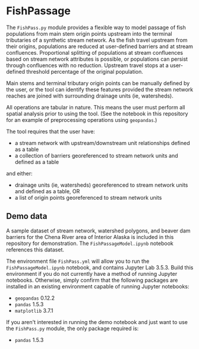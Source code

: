 # FishPassage

The ```FishPass.py``` module provides a flexible way to model passage of fish populations from main stem origin points upstream into the terminal tributaries of a synthetic stream network. As the fish travel upstream from their origins, populations are reduced at user-defined barriers and at stream confluences. Proportional splitting of populations at stream confluences based on stream network attributes is possible, or populations can persist through confluences with no reduction. Upstream travel stops at a user-defined threshold percentage of the original population.


Main stems and terminal tributary origin points can be manually defined by the user, or the tool can identify these features provided the stream network reaches are joined with surrounding drainage units (ie, watersheds). 


All operations are tabular in nature. This means the user must perform all spatial analysis prior to using the tool. (See the notebook in this repository for an example of preprocessing operations using ```geopandas```.)




The tool requires that the user have:

- a stream network with upstream/downstream unit relationships defined as a table
- a collection of barriers georeferenced to stream network units and defined as a table

and either:

- drainage units (ie, watersheds) georeferenced to stream network units and defined as a table, OR
- a list of origin points georeferenced to stream network units




## Demo data

A sample dataset of stream network, watershed polygons, and beaver dam barriers for the Chena River area of Interior Alaska is included in this repository for demonstration. The ```FishPassageModel.ipynb``` notebook references this dataset. 

The environment file ```FishPass.yml``` will allow you to run the ```FishPassageModel.ipynb``` notebook, and contains Jupyter Lab 3.5.3. Build this environment if you do not currently have a method of running Jupyter notebooks. Otherwise, simply confirm that the following packages are installed in an existing environment capable of running Jupyter notebooks:

- ```geopandas``` 0.12.2
- ```pandas``` 1.5.3
- ```matplotlib``` 3.7.1

If you aren't interested in running the demo notebook and just want to use the ```FishPass.py``` module, the only package required is:

- ```pandas``` 1.5.3


